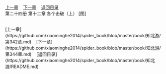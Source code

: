 
[上一章](https://github.com/xiaominghe2014/spider_book/blob/master/book/知北游/第342章.md)&nbsp;&nbsp;&nbsp;&nbsp;[下一章](https://github.com/xiaominghe2014/spider_book/blob/master/book/知北游/第344章.md)&nbsp;&nbsp;&nbsp;&nbsp;[返回目录](https://github.com/xiaominghe2014/spider_book/blob/master/book/知北游/README.md)
<br /> 第二十四册 第十二章 各个击破（上） [图]<br />
    
  <br />
[上一章](https://github.com/xiaominghe2014/spider_book/blob/master/book/知北游/第342章.md)&nbsp;&nbsp;&nbsp;&nbsp;[下一章](https://github.com/xiaominghe2014/spider_book/blob/master/book/知北游/第344章.md)&nbsp;&nbsp;&nbsp;&nbsp;[返回目录](https://github.com/xiaominghe2014/spider_book/blob/master/book/知北游/README.md)
